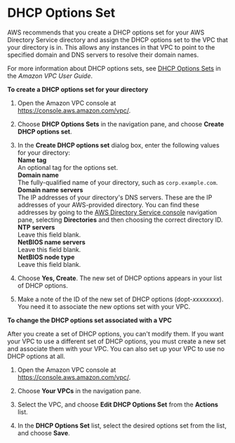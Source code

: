 # DHCP Options Set<a name="dhcp_options_set"></a>

AWS recommends that you create a DHCP options set for your AWS Directory Service directory and assign the DHCP options set to the VPC that your directory is in\. This allows any instances in that VPC to point to the specified domain and DNS servers to resolve their domain names\.

 For more information about DHCP options sets, see [DHCP Options Sets](http://alpha-docs-aws.amazon.com/AmazonVPC/latest/UserGuide/VPC_DHCP_Options.html) in the *Amazon VPC User Guide*\.

**To create a DHCP options set for your directory**

1. Open the Amazon VPC console at [https://console\.aws\.amazon\.com/vpc/](https://console.aws.amazon.com/vpc/)\.

1. Choose **DHCP Options Sets** in the navigation pane, and choose **Create DHCP options set**\.

1. In the **Create DHCP options set** dialog box, enter the following values for your directory:  
**Name tag**  
An optional tag for the options set\.  
**Domain name**  
The fully\-qualified name of your directory, such as `corp.example.com`\.  
**Domain name servers**  
The IP addresses of your directory's DNS servers\. These are the IP addresses of your AWS\-provided directory\. You can find these addresses by going to the [AWS Directory Service console](https://console.aws.amazon.com/directoryservice/) navigation pane, selecting **Directories** and then choosing the correct directory ID\.   
**NTP servers**  
Leave this field blank\.  
**NetBIOS name servers**  
Leave this field blank\.  
**NetBIOS node type**  
Leave this field blank\.

1. Choose **Yes, Create**\. The new set of DHCP options appears in your list of DHCP options\.

1. Make a note of the ID of the new set of DHCP options \(dopt\-*xxxxxxxx*\)\. You need it to associate the new options set with your VPC\.

**To change the DHCP options set associated with a VPC**

After you create a set of DHCP options, you can't modify them\. If you want your VPC to use a different set of DHCP options, you must create a new set and associate them with your VPC\. You can also set up your VPC to use no DHCP options at all\.

1. Open the Amazon VPC console at [https://console\.aws\.amazon\.com/vpc/](https://console.aws.amazon.com/vpc/)\.

1. Choose **Your VPCs** in the navigation pane\.

1. Select the VPC, and choose **Edit DHCP Options Set** from the **Actions** list\.

1. In the **DHCP Options Set** list, select the desired options set from the list, and choose **Save**\.